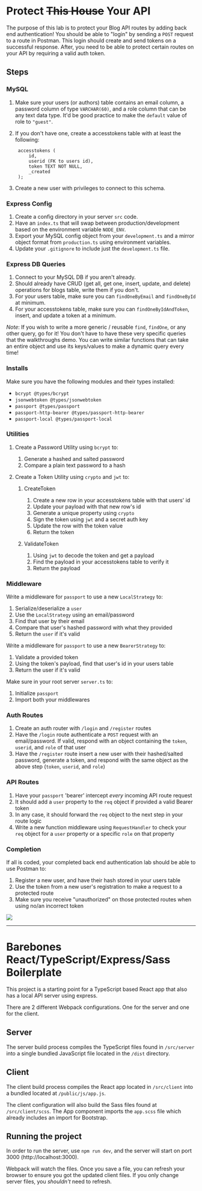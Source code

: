 # Protect ~~This House~~ Your API
The purpose of this lab is to protect your Blog API routes by adding back end authentication! You should be able to "login" by sending a `POST` request to a route in Postman. This login should create and send tokens on a successful response. After, you need to be able to protect certain routes on your API by requiring a valid auth token.

## Steps
### MySQL
1. Make sure your users (or authors) table contains an email column, a password column of type `VARCHAR(60)`, and a role column that can be any text data type. It'd be good practice to make the `default` value of role to `"guest"`.
2. If you don't have one, create a accesstokens table with at least the following:  

        accesstokens (  
            id,  
            userid (FK to users id),  
            token TEXT NOT NULL,  
            _created  
        );   

3. Create a new user with privileges to connect to this schema.

### Express Config
1. Create a config directory in your server `src` code.
2. Have an `index.ts` that will swap between production/development based on the environment variable `NODE_ENV`.
3. Export your MySQL config object from your `development.ts` and a mirror object format from `production.ts` using environment variables.
4. Update your `.gitignore` to include just the `development.ts` file.

### Express DB Queries
1. Connect to your MySQL DB if you aren't already.
2. Should already have CRUD (get all, get one, insert, update, and delete) operations for blogs table, write them if you don't.
3. For your users table, make sure you can `findOneByEmail` and `findOneById` at minimum.
4. For your accesstokens table, make sure you can `findOneByIdAndToken`, insert, and update a token at a minimum.

*Note*: If you wish to write a more generic / reusable `find`, `findOne`, or any other query, go for it! You don't have to have these very specific queries that the walkthroughs demo. You can write similar functions that can take an entire object and use its keys/values to make a dynamic query every time!

### Installs
Make sure you have the following modules and their types installed:

- `bcrypt @types/bcrypt`
- `jsonwebtoken @types/jsonwebtoken`
- `passport @types/passport`
- `passport-http-bearer @types/passport-http-bearer`
- `passport-local @types/passport-local`

### Utilities
1. Create a Password Utility using `bcrypt` to:
    1. Generate a hashed and salted password
    2. Compare a plain text password to a hash
    
2. Create a Token Utility using `crypto` and `jwt` to:  
    1. CreateToken
        1. Create a new row in your accesstokens table with that users' id
        2. Update your payload with that new row's id
        3. Generate a unique property using `crypto`
        4. Sign the token using `jwt` and a secret auth key
        5. Update the row with the token value
        6. Return the token

    2. ValidateToken
        1. Using `jwt` to decode the token and get a payload
        2. Find the payload in your accesstokens table to verify it
        3. Return the payload

### Middleware

Write a middleware for `passport` to use a new `LocalStrategy` to:

1. Serialize/deserialize a `user`
2. Use the `LocalStrategy` using an email/password
3. Find that user by their email
4. Compare that user's hashed password with what they provided
5. Return the `user` if it's valid

Write a middleware for `passport` to use a new `BearerStrategy` to:

1. Validate a provided token
2. Using the token's payload, find that user's id in your users table
3. Return the user if it's valid

Make sure in your root server `server.ts` to:

1. Initialize `passport`
2. Import both your middlewares

### Auth Routes
1. Create an auth router with `/login` and `/register` routes
2. Have the `/login` route authenticate a `POST` request with an email/password. If valid, respond with an object containing the `token`, `userid`, and `role` of that user
3. Have the `/register` route insert a new user with their hashed/salted password, generate a token, and respond with the same object as the above step (`token`, `userid`, and `role`)

### API Routes
1. Have your `passport` 'bearer' intercept *every* incoming API route request
2. It should add a `user` property to the `req` object if provided a valid Bearer token
3. In any case, it should forward the `req` object to the next step in your route logic
4. Write a new function middleware using `RequestHandler` to check your `req` object for a `user` property or a specific `role` on that property

### Completion
If all is coded, your completed back end authentication lab should be able to use Postman to:

1. Register a new user, and have their hash stored in your users table
2. Use the token from a new user's registration to make a request to a protected route
3. Make sure you receive "unauthorized" on those protected routes when using no/an incorrect token

[![](http://img.youtube.com/vi/xqLg-nUn9Fg/0.jpg)](http://www.youtube.com/watch?v=xqLg-nUn9Fg "Auth Lab 1/2 Demo")

-----

# Barebones React/TypeScript/Express/Sass Boilerplate
This project is a starting point for a TypeScript based React app that also has a local API server using express.

There are 2 different Webpack configurations. One for the server and one for the client.

## Server
The server build process compiles the TypeScript files found in `/src/server` into a single bundled JavaScript file located in the `/dist` directory.

## Client
The client build process compiles the React app located in `/src/client` into a bundled located at `/public/js/app.js`.

The client configuration will also build the Sass files found at `/src/client/scss`. The App component imports the `app.scss` file which already includes an import for Bootstrap.

## Running the project
In order to run the server, use `npm run dev`, and the server will start on port 3000 (http://localhost:3000). 

Webpack will watch the files. Once you save a file, you can refresh your browser to ensure you got the updated client files. If you only change server files, you *shouldn't* need to refresh.
